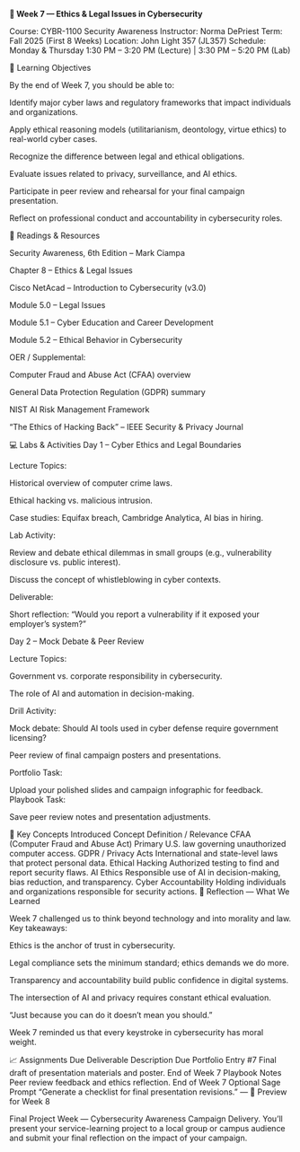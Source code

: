 **🧠 Week 7 — Ethics & Legal Issues in Cybersecurity**

Course: CYBR-1100 Security Awareness
Instructor: Norma DePriest
Term: Fall 2025 (First 8 Weeks)
Location: John Light 357 (JL357)
Schedule: Monday & Thursday 1:30 PM – 3:20 PM (Lecture) | 3:30 PM – 5:20 PM (Lab)

🎯 Learning Objectives

By the end of Week 7, you should be able to:

Identify major cyber laws and regulatory frameworks that impact individuals and organizations.

Apply ethical reasoning models (utilitarianism, deontology, virtue ethics) to real-world cyber cases.

Recognize the difference between legal and ethical obligations.

Evaluate issues related to privacy, surveillance, and AI ethics.

Participate in peer review and rehearsal for your final campaign presentation.

Reflect on professional conduct and accountability in cybersecurity roles.

📘 Readings & Resources

Security Awareness, 6th Edition – Mark Ciampa

Chapter 8 – Ethics & Legal Issues

Cisco NetAcad – Introduction to Cybersecurity (v3.0)

Module 5.0 – Legal Issues

Module 5.1 – Cyber Education and Career Development

Module 5.2 – Ethical Behavior in Cybersecurity

OER / Supplemental:

Computer Fraud and Abuse Act (CFAA) overview

General Data Protection Regulation (GDPR) summary

NIST AI Risk Management Framework

“The Ethics of Hacking Back” – IEEE Security & Privacy Journal

💻 Labs & Activities
Day 1 – Cyber Ethics and Legal Boundaries

Lecture Topics:

Historical overview of computer crime laws.

Ethical hacking vs. malicious intrusion.

Case studies: Equifax breach, Cambridge Analytica, AI bias in hiring.

Lab Activity:

Review and debate ethical dilemmas in small groups (e.g., vulnerability disclosure vs. public interest).

Discuss the concept of whistleblowing in cyber contexts.

Deliverable:

Short reflection: “Would you report a vulnerability if it exposed your employer’s system?”

Day 2 – Mock Debate & Peer Review

Lecture Topics:

Government vs. corporate responsibility in cybersecurity.

The role of AI and automation in decision-making.

Drill Activity:

Mock debate: Should AI tools used in cyber defense require government licensing?

Peer review of final campaign posters and presentations.

Portfolio Task:

Upload your polished slides and campaign infographic for feedback.
Playbook Task:

Save peer review notes and presentation adjustments.

🧩 Key Concepts Introduced
Concept	Definition / Relevance
CFAA (Computer Fraud and Abuse Act)	Primary U.S. law governing unauthorized computer access.
GDPR / Privacy Acts	International and state-level laws that protect personal data.
Ethical Hacking	Authorized testing to find and report security flaws.
AI Ethics	Responsible use of AI in decision-making, bias reduction, and transparency.
Cyber Accountability	Holding individuals and organizations responsible for security actions.
🧠 Reflection — What We Learned

Week 7 challenged us to think beyond technology and into morality and law.
Key takeaways:

Ethics is the anchor of trust in cybersecurity.

Legal compliance sets the minimum standard; ethics demands we do more.

Transparency and accountability build public confidence in digital systems.

The intersection of AI and privacy requires constant ethical evaluation.

“Just because you can do it doesn’t mean you should.”

Week 7 reminded us that every keystroke in cybersecurity has moral weight.

📈 Assignments Due
Deliverable	Description	Due
Portfolio Entry #7	Final draft of presentation materials and poster.	End of Week 7
Playbook Notes	Peer review feedback and ethics reflection.	End of Week 7
Optional Sage Prompt	“Generate a checklist for final presentation revisions.”	—
🔮 Preview for Week 8

Final Project Week — Cybersecurity Awareness Campaign Delivery.
You’ll present your service-learning project to a local group or campus audience and submit your final reflection on the impact of your campaign.
